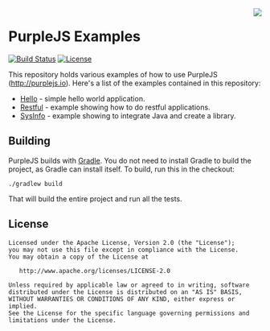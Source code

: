 <img align="right" src="https://raw.githubusercontent.com/purplejs/purplejs/master/misc/logo.png">

PurpleJS Examples
=================

[![Build Status](https://travis-ci.org/purplejs/purplejs-examples.svg?branch=master)](https://travis-ci.org/purplejs/purplejs-examples)
[![License](https://img.shields.io/github/license/purplejs/purplejs-examples.svg)](http://www.apache.org/licenses/LICENSE-2.0.html)

This repository holds various examples of how to use PurpleJS (http://purplejs.io). Here's a list of the examples contained in
this repository:

* [Hello](./hello) - simple hello world application. 
* [Restful](./restful) - example showing how to do restful applications.
* [SysInfo](./sysinfo) - example showing to integrate Java and create a library.


Building
--------

PurpleJS builds with [Gradle](http://gradle.org). You do not need to install Gradle to build the project, as Gradle can install 
itself. To build, run this in the checkout:

```
./gradlew build
```

That will build the entire project and run all the tests.


License
-------

```
Licensed under the Apache License, Version 2.0 (the "License");
you may not use this file except in compliance with the License.
You may obtain a copy of the License at

   http://www.apache.org/licenses/LICENSE-2.0

Unless required by applicable law or agreed to in writing, software
distributed under the License is distributed on an "AS IS" BASIS,
WITHOUT WARRANTIES OR CONDITIONS OF ANY KIND, either express or implied.
See the License for the specific language governing permissions and
limitations under the License.
```
